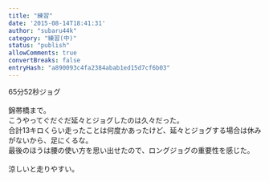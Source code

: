```yaml
---
title: "練習"
date: '2015-08-14T18:41:31'
author: "subaru44k"
category: "練習(中)"
status: "publish"
allowComments: true
convertBreaks: false
entryHash: "a890093c4fa2384abab1ed15d7cf6b03"
---
```

65分52秒ジョグ<br>
<br>
錦帯橋まで。<br>
こうやってぐだぐだ延々とジョグしたのは久々だった。<br>
合計13キロくらい走ったことは何度かあったけど、延々とジョグする場合は休みがないから、足にくるな。<br>
最後のほうは腰の使い方を思い出せたので、ロングジョグの重要性を感じた。<br>
<br>
涼しいと走りやすい。
